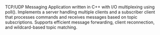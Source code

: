 TCP/UDP Messaging Application written in C++ with I/O multiplexing using poll(). Implements a server handling multiple clients and a subscriber client that processes commands and receives messages based on topic subscriptions. Supports efficient message forwarding, client reconnection, and wildcard-based topic matching.
